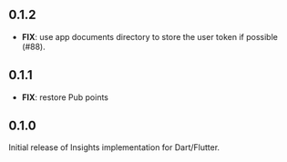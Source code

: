 ## 0.1.2

 - **FIX**: use app documents directory to store the user token if possible (#88).

## 0.1.1

 - **FIX**: restore Pub points

## 0.1.0

Initial release of Insights implementation for Dart/Flutter.
